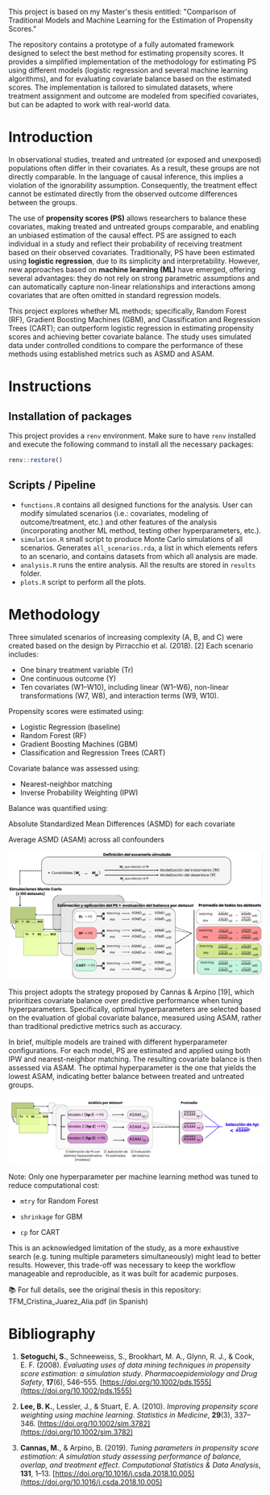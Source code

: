 This project is based on my Master's thesis entitled: "Comparison of Traditional Models and Machine Learning for the Estimation of Propensity Scores."

The repository contains a prototype of a fully automated framework designed to select the best method for estimating propensity scores. It provides a simplified implementation of the methodology for estimating PS using different models (logistic regression and several machine learning algorithms), and for evaluating covariate balance based on the estimated scores. The implementation is tailored to simulated datasets, where treatment assignment and outcome are modeled from specified covariates, but can be adapted to work with real-world data.

# Introduction

In observational studies, treated and untreated (or exposed and unexposed) populations often differ in their covariates. As a result, these groups are not directly comparable. In the language of causal inference, this implies a violation of the ignorability assumption. Consequently, the treatment effect cannot be estimated directly from the observed outcome differences between the groups.

The use of **propensity scores (PS)** allows researchers to balance these covariates, making treated and untreated groups comparable, and enabling an unbiased estimation of the causal effect. PS are assigned to each individual in a study and reflect their probability of receiving treatment based on their observed covariates. Traditionally, PS have been estimated using **logistic regression**, due to its simplicity and interpretability. However, new approaches based on **machine learning (ML)** have emerged, offering several advantages: they do not rely on strong parametric assumptions and can automatically capture non-linear relationships and interactions among covariates that are often omitted in standard regression models.

This project explores whether ML methods; specifically, Random Forest (RF), Gradient Boosting Machines (GBM), and Classification and Regression Trees (CART); can outperform logistic regression in estimating propensity scores and achieving better covariate balance. The study uses simulated data under controlled conditions to compare the performance of these methods using established metrics such as ASMD and ASAM.

# Instructions

## Installation of packages

This project provides a `renv` environment. Make sure to have `renv` installed and execute the following command to install all the necessary packages:

```r
renv::restore()
```

## Scripts / Pipeline

* `functions.R` contains all designed functions for the analysis. User can modify simulated scenarios (i.e.: covariates, modeling of outcome/treatment, etc.) and other features of the analysis (incorporating another ML method, testing other hyperparameters, etc.).
* `simulation.R` small script to produce Monte Carlo simulations of all scenarios. Generates `all_scenarios.rda`, a list in which elements refers to an scenario, and contains datasets from which all analysis are made.
* `analysis.R` runs the entire analysis. All the results are stored in `results` folder.
* `plots.R` script to perform all the plots.

# Methodology

Three simulated scenarios of increasing complexity (A, B, and C) were created based on the design by Pirracchio et al. (2018). [2] Each scenario includes:

* One binary treatment variable (Tr)
* One continuous outcome (Y)
* Ten covariates (W1–W10), including linear (W1–W6), non-linear transformations (W7, W8), and interaction terms (W9, W10).

Propensity scores were estimated using:

* Logistic Regression (baseline)
* Random Forest (RF)
* Gradient Boosting Machines (GBM)
* Classification and Regression Trees (CART)

Covariate balance was assessed using:

* Nearest-neighbor matching
* Inverse Probability Weighting (IPW)

Balance was quantified using:

Absolute Standardized Mean Differences (ASMD) for each covariate

Average ASMD (ASAM) across all confounders

![General Workflow](images/general_workflow.png)

This project adopts the strategy proposed by Cannas & Arpino [19], which prioritizes covariate balance over predictive performance when tuning hyperparameters. Specifically, optimal hyperparameters are selected based on the evaluation of global covariate balance, measured using ASAM, rather than traditional predictive metrics such as accuracy.

In brief, multiple models are trained with different hyperparameter configurations. For each model, PS are estimated and applied using both IPW and nearest-neighbor matching. The resulting covariate balance is then assessed via ASAM. The optimal hyperparameter is the one that yields the lowest ASAM, indicating better balance between treated and untreated groups.

![Hyperparameter optimization](images/ajuste_hp.png)

Note: Only one hyperparameter per machine learning method was tuned to reduce computational cost:

* `mtry` for Random Forest

* `shrinkage` for GBM

* `cp` for CART

This is an acknowledged limitation of the study, as a more exhaustive search (e.g. tuning multiple parameters simultaneously) might lead to better results. However, this trade-off was necessary to keep the workflow manageable and reproducible, as it was built for academic purposes.

📚 For full details, see the original thesis in this repository: TFM_Cristina_Juarez_Alia.pdf (in Spanish)

# Bibliography

1. **Setoguchi, S.**, Schneeweiss, S., Brookhart, M. A., Glynn, R. J., & Cook, E. F. (2008). *Evaluating uses of data mining techniques in propensity score estimation: a simulation study*.  _Pharmacoepidemiology and Drug Safety_, **17**(6), 546–555. [https://doi.org/10.1002/pds.1555](https://doi.org/10.1002/pds.1555)

2. **Lee, B. K.**, Lessler, J., & Stuart, E. A. (2010). *Improving propensity score weighting using machine learning*. _Statistics in Medicine_, **29**(3), 337–346. [https://doi.org/10.1002/sim.3782](https://doi.org/10.1002/sim.3782)

3. **Cannas, M.**, & Arpino, B. (2019). *Tuning parameters in propensity score estimation: A simulation study assessing performance of balance, overlap, and treatment effect*. _Computational Statistics & Data Analysis_, **131**, 1–13. [https://doi.org/10.1016/j.csda.2018.10.005](https://doi.org/10.1016/j.csda.2018.10.005)
